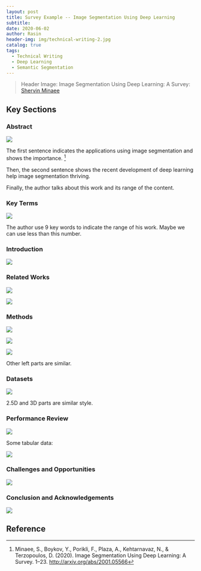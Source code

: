 ```yaml
---
layout: post
title: Survey Example -- Image Segmentation Using Deep Learning
subtitle: 
date: 2020-06-02
author: Rasin
header-img: img/technical-writing-2.jpg
catalog: true
tags:
  - Technical Writing
  - Deep Learning
  - Semantic Segmentation
---
```


> Header Image: Image Segmentation Using Deep Learning: A Survey: [Shervin Minaee](https://arxiv.org/abs/2001.05566)

## Key Sections 

### Abstract

![](https://raw.githubusercontent.com/rasin-tsukuba/blog-images/master/img/20200602153118.png)

The first sentence indicates the applications using image segmentation and shows the importance. [^1]

Then, the second sentence shows the recent development of deep learning help image segmentation thriving.

Finally, the author talks about this work and its range of the content.

### Key Terms

![](https://raw.githubusercontent.com/rasin-tsukuba/blog-images/master/img/20200602153527.png)

The author use 9 key words to indicate the range of his work. Maybe we can use less than this number.

### Introduction

![](https://raw.githubusercontent.com/rasin-tsukuba/blog-images/master/img/20200602160601.png)

### Related Works

![](https://raw.githubusercontent.com/rasin-tsukuba/blog-images/master/img/20200602162613.png)

![](https://raw.githubusercontent.com/rasin-tsukuba/blog-images/master/img/20200602163810.png)

### Methods

![](https://raw.githubusercontent.com/rasin-tsukuba/blog-images/master/img/20200602203051.png)

![](https://raw.githubusercontent.com/rasin-tsukuba/blog-images/master/img/20200602204113.png)

![](https://raw.githubusercontent.com/rasin-tsukuba/blog-images/master/img/20200602204707.png)

Other left parts are similar.

### Datasets

![](https://raw.githubusercontent.com/rasin-tsukuba/blog-images/master/img/20200602205320.png)

2.5D and 3D parts are similar style.

### Performance Review

![](https://raw.githubusercontent.com/rasin-tsukuba/blog-images/master/img/20200602210321.png)

Some tabular data:

![](https://raw.githubusercontent.com/rasin-tsukuba/blog-images/master/img/20200602210642.png)

### Challenges and Opportunities

![](https://raw.githubusercontent.com/rasin-tsukuba/blog-images/master/img/20200602211225.png)

### Conclusion and Acknowledgements

![](https://raw.githubusercontent.com/rasin-tsukuba/blog-images/master/img/20200602211350.png)

## Reference

[^1]: Minaee, S., Boykov, Y., Porikli, F., Plaza, A., Kehtarnavaz, N., & Terzopoulos, D. (2020). Image Segmentation Using Deep Learning: A Survey. 1–23. http://arxiv.org/abs/2001.05566